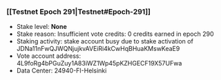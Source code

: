 ### [[Testnet Epoch 291|Testnet#Epoch-291]]
* Stake level: **None**
* Stake reason: Insufficient vote credits: 0 credits earned in epoch 290
* Staking activity: stake account busy due to stake activation of JDNa11nFwQJWQNjujkvAVEiRi4kCwHqBHuaKMswKeaE9
* Vote account address: 4L9foRg4bPGuZuy1A83iWZ1Wp45pKZHGECF19X57UFwa
* Data Center: 24940-FI-Helsinki